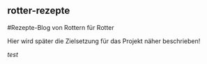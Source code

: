 ## rotter-rezepte
#Rezepte-Blog von Rottern für Rotter

Hier wird später die Zielsetzung für das Projekt näher beschrieben!

*test*
